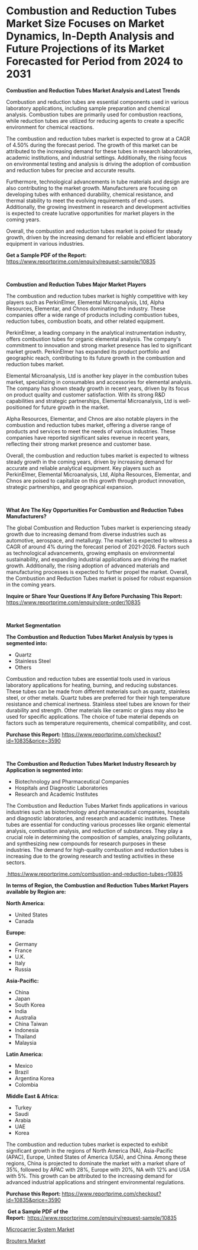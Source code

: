 <p><h1>Combustion and Reduction Tubes Market Size Focuses on Market Dynamics, In-Depth Analysis and Future Projections of its Market Forecasted for Period from 2024 to 2031</h1></p><p><strong>Combustion and Reduction Tubes Market Analysis and Latest Trends</strong></p>
<p><p>Combustion and reduction tubes are essential components used in various laboratory applications, including sample preparation and chemical analysis. Combustion tubes are primarily used for combustion reactions, while reduction tubes are utilized for reducing agents to create a specific environment for chemical reactions.</p><p>The combustion and reduction tubes market is expected to grow at a CAGR of 4.50% during the forecast period. The growth of this market can be attributed to the increasing demand for these tubes in research laboratories, academic institutions, and industrial settings. Additionally, the rising focus on environmental testing and analysis is driving the adoption of combustion and reduction tubes for precise and accurate results.</p><p>Furthermore, technological advancements in tube materials and design are also contributing to the market growth. Manufacturers are focusing on developing tubes with enhanced durability, chemical resistance, and thermal stability to meet the evolving requirements of end-users. Additionally, the growing investment in research and development activities is expected to create lucrative opportunities for market players in the coming years.</p><p>Overall, the combustion and reduction tubes market is poised for steady growth, driven by the increasing demand for reliable and efficient laboratory equipment in various industries.</p></p>
<p><strong>Get a Sample PDF of the Report:&nbsp;</strong> <a href="https://www.reportprime.com/enquiry/request-sample/10835">https://www.reportprime.com/enquiry/request-sample/10835</a></p>
<p>&nbsp;</p>
<p><strong>Combustion and Reduction Tubes Major Market Players</strong></p>
<p><p>The combustion and reduction tubes market is highly competitive with key players such as PerkinElmer, Elemental Microanalysis, Ltd, Alpha Resources, Elementar, and Chnos dominating the industry. These companies offer a wide range of products including combustion tubes, reduction tubes, combustion boats, and other related equipment.</p><p>PerkinElmer, a leading company in the analytical instrumentation industry, offers combustion tubes for organic elemental analysis. The company's commitment to innovation and strong market presence has led to significant market growth. PerkinElmer has expanded its product portfolio and geographic reach, contributing to its future growth in the combustion and reduction tubes market.</p><p>Elemental Microanalysis, Ltd is another key player in the combustion tubes market, specializing in consumables and accessories for elemental analysis. The company has shown steady growth in recent years, driven by its focus on product quality and customer satisfaction. With its strong R&D capabilities and strategic partnerships, Elemental Microanalysis, Ltd is well-positioned for future growth in the market.</p><p>Alpha Resources, Elementar, and Chnos are also notable players in the combustion and reduction tubes market, offering a diverse range of products and services to meet the needs of various industries. These companies have reported significant sales revenue in recent years, reflecting their strong market presence and customer base.</p><p>Overall, the combustion and reduction tubes market is expected to witness steady growth in the coming years, driven by increasing demand for accurate and reliable analytical equipment. Key players such as PerkinElmer, Elemental Microanalysis, Ltd, Alpha Resources, Elementar, and Chnos are poised to capitalize on this growth through product innovation, strategic partnerships, and geographical expansion.</p></p>
<p>&nbsp;</p>
<p><strong>What Are The Key Opportunities For Combustion and Reduction Tubes Manufacturers?</strong></p>
<p><p>The global Combustion and Reduction Tubes market is experiencing steady growth due to increasing demand from diverse industries such as automotive, aerospace, and metallurgy. The market is expected to witness a CAGR of around 4% during the forecast period of 2021-2026. Factors such as technological advancements, growing emphasis on environmental sustainability, and expanding industrial applications are driving the market growth. Additionally, the rising adoption of advanced materials and manufacturing processes is expected to further propel the market. Overall, the Combustion and Reduction Tubes market is poised for robust expansion in the coming years.</p></p>
<p><strong>Inquire or Share Your Questions If Any Before Purchasing This Report:</strong> <a href="https://www.reportprime.com/enquiry/pre-order/10835">https://www.reportprime.com/enquiry/pre-order/10835</a></p>
<p>&nbsp;</p>
<p><strong>Market Segmentation</strong></p>
<p><strong>The Combustion and Reduction Tubes Market Analysis by types is segmented into:</strong></p>
<p><ul><li>Quartz</li><li>Stainless Steel</li><li>Others</li></ul></p>
<p><p>Combustion and reduction tubes are essential tools used in various laboratory applications for heating, burning, and reducing substances. These tubes can be made from different materials such as quartz, stainless steel, or other metals. Quartz tubes are preferred for their high temperature resistance and chemical inertness. Stainless steel tubes are known for their durability and strength. Other materials like ceramic or glass may also be used for specific applications. The choice of tube material depends on factors such as temperature requirements, chemical compatibility, and cost.</p></p>
<p><strong>Purchase this Report:&nbsp;</strong><a href="https://www.reportprime.com/checkout?id=10835&price=3590">https://www.reportprime.com/checkout?id=10835&price=3590</a></p>
<p>&nbsp;</p>
<p><strong>The Combustion and Reduction Tubes Market Industry Research by Application is segmented into:</strong></p>
<p><ul><li>Biotechnology and Pharmaceutical Companies</li><li>Hospitals and Diagnostic Laboratories</li><li>Research and Academic Institutes</li></ul></p>
<p><p>The Combustion and Reduction Tubes Market finds applications in various industries such as biotechnology and pharmaceutical companies, hospitals and diagnostic laboratories, and research and academic institutes. These tubes are essential for conducting various processes like organic elemental analysis, combustion analysis, and reduction of substances. They play a crucial role in determining the composition of samples, analyzing pollutants, and synthesizing new compounds for research purposes in these industries. The demand for high-quality combustion and reduction tubes is increasing due to the growing research and testing activities in these sectors.</p></p>
<p><a href="https://www.reportprime.com/combustion-and-reduction-tubes-r10835">&nbsp;https://www.reportprime.com/combustion-and-reduction-tubes-r10835</a></p>
<p><strong>In terms of Region, the Combustion and Reduction Tubes Market Players available by Region are:</strong></p>
<p>
    <p> <strong> North America: </strong>
        <ul>
            <li>United States</li>
            <li>Canada</li>
        </ul>
        </p> 
    <p> <strong> Europe: </strong>
        <ul>
            <li>Germany</li>
            <li>France</li>
            <li>U.K.</li>
            <li>Italy</li>
            <li>Russia</li>
        </ul>
        </p> 
    <p> <strong> Asia-Pacific: </strong>
        <ul>
            <li>China</li>
            <li>Japan</li>
            <li>South Korea</li>
            <li>India</li>
            <li>Australia</li>
            <li>China Taiwan</li>
            <li>Indonesia</li>
            <li>Thailand</li>
            <li>Malaysia</li>
        </ul>
        </p> 
    <p> <strong> Latin America: </strong>
        <ul>
            <li>Mexico</li>
            <li>Brazil</li>
            <li>Argentina Korea</li>
            <li>Colombia</li>
        </ul>
        </p> 
    <p> <strong> Middle East & Africa: </strong>
        <ul>
            <li>Turkey</li>
            <li>Saudi</li>
            <li>Arabia</li>
            <li>UAE</li>
            <li>Korea</li>
        </ul>
    </p>
    </p>
<p><p>The combustion and reduction tubes market is expected to exhibit significant growth in the regions of North America (NA), Asia-Pacific (APAC), Europe, United States of America (USA), and China. Among these regions, China is projected to dominate the market with a market share of 35%, followed by APAC with 28%, Europe with 20%, NA with 12% and USA with 5%. This growth can be attributed to the increasing demand for advanced industrial applications and stringent environmental regulations.</p></p>
<p><strong>Purchase this Report: </strong><a href="https://www.reportprime.com/checkout?id=10835&price=3590">https://www.reportprime.com/checkout?id=10835&price=3590</a></p>
<p>&nbsp;<strong>Get a Sample PDF of the Report:&nbsp;&nbsp;</strong><a href="https://www.reportprime.com/enquiry/request-sample/10835">https://www.reportprime.com/enquiry/request-sample/10835</a></p>
<p><strong></strong></p>
<p><p><a href="https://github.com/CliffMedina6/Market-Research-Report-List-4/blob/main/microcarrier-system-market.md">Microcarrier System Market</a></p><p><a href="https://skillful-vermicelli-b89.notion.site/Brouters-Market-Trends-and-Market-Analysis-forecasted-for-period-2024-2031-3d573fa0b5ab493e88188a7b69e171a7">Brouters Market</a></p></p>